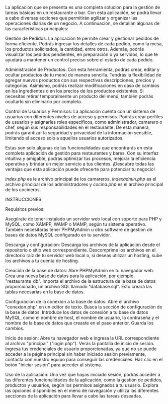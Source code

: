 La aplicación que se presenta es una completa solución para la gestión de tareas básicas en un restaurante o bar. Con esta aplicación, se podrá llevar a cabo diversas acciones que permitirán agilizar y organizar las operaciones diarias de un negocio. A continuación, se detallan algunas de las características principales:

Gestión de Pedidos: La aplicación te permite crear y gestionar pedidos de forma eficiente. Podrás ingresar los detalles de cada pedido, como la mesa, los productos solicitados, la cantidad, entre otros. Además, podrás visualizar los pedidos pendientes, en preparación o ya servidos, lo que te ayudará a mantener un control preciso sobre el estado de cada pedido.

Administración de Productos: Con esta herramienta, podrás crear, editar y ocultar productos de tu menú de manera sencilla. Tendrás la flexibilidad de agregar nuevos productos con sus respectivas descripciones, precios y categorías. Asimismo, podrás realizar modificaciones en caso de cambios en los ingredientes o en los precios de los productos existentes. Si necesitas retirar temporalmente un producto del menú, también podrás ocultarlo sin eliminarlo por completo.

Control de Usuarios y Permisos: La aplicación cuenta con un sistema de usuarios con diferentes niveles de acceso y permisos. Podrás crear perfiles de usuarios y asignarles roles específicos, como administrador, camarero o chef, según sus responsabilidades en el restaurante. De esta manera, podrás garantizar la seguridad y privacidad de la información sensible, limitando el acceso solo a aquellos usuarios autorizados.

Estas son solo algunas de las funcionalidades que encontrarás en esta completa aplicación de gestión para restaurantes y bares. Con su interfaz intuitiva y amigable, podrás optimizar tus procesos, mejorar la eficiencia operativa y brindar un mejor servicio a tus clientes. ¡Descubre todas las ventajas que esta aplicación puede ofrecerte para potenciar tu negocio!

*index.php* es le archivo principal de los camareros, *indexadmin.php* es el archivo principal de los administradores y *cocina.php* es el archivo principal de los cocineros.

INSTRUCCIONES

Requisitos previos:

Asegúrate de tener instalado un servidor web local con soporte para PHP y MySQL, como XAMPP, WAMP o MAMP, según tu sistema operativo.
También necesitarás tener PHPMyAdmin u otro software de gestión de bases de datos MySQL configurado en tu servidor.

Descarga y configuración:
Descarga los archivos de la aplicación desde el repositorio o sitio web correspondiente.
Descomprime los archivos en el directorio raíz de tu servidor web local o, si deseas utilizar un hosting, sube los archivos a tu cuenta de hosting.

Creación de la base de datos:
Abre PHPMyAdmin en tu navegador web.
Crea una nueva base de datos para la aplicación, por ejemplo, "restaurante_db".
Importa el archivo de la estructura de la base de datos proporcionado, un archivo SQL llamado "database.sql". Esto creará las tablas necesarias en la base de datos.

Configuración de la conexión a la base de datos:
Abre el archivo "conexion.php" en un editor de texto.
Busca la sección de configuración de la base de datos.
Introduce los datos de conexión a tu base de datos MySQL, como el nombre de host, el nombre de usuario, la contraseña y el nombre de la base de datos que creaste en el paso anterior.
Guarda los cambios.

Inicio de sesión:
Abre tu navegador web e ingresa la URL correspondiente al archivo "principal" ("login.php").
Verás la pantalla de inicio de sesión. Ingresa tus credenciales de usuario proporcionadas, ya que no se puede acceder a la página principal sin haber iniciado sesión previamente, contacta con nuestro equipo para conseguir las credenciales.
Haz clic en el botón "Iniciar sesión" para acceder al sistema.

Uso de la aplicación:
Una vez que hayas iniciado sesión, podrás acceder a las diferentes funcionalidades de la aplicación, como la gestión de pedidos, productos y usuarios, según los permisos asignados a tu usuario.
Explora las opciones disponibles en el menú de navegación y utiliza las diferentes secciones de la aplicación para llevar a cabo las tareas deseadas.
